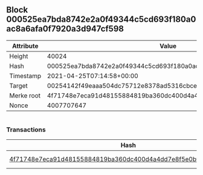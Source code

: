 ## Block 000525ea7bda8742e2a0f49344c5cd693f180a0ac8a6afa0f7920a3d947cf598

Attribute | Value
--- | ---
Height | 40024
Hash | 000525ea7bda8742e2a0f49344c5cd693f180a0ac8a6afa0f7920a3d947cf598
Timestamp | 2021-04-25T07:14:58+00:00
Target | 00254142f49eaaa504dc75712e8378ad5316cbcead634704b3734b6271167cc4
Merke root | 4f71748e7eca91d48155884819ba360dc400d4a4dd7e8f5e0bf02d86f870e668
Nonce | 4007707647

```

```

### Transactions

Hash | Amount
--- | ---
[4f71748e7eca91d48155884819ba360dc400d4a4dd7e8f5e0bf02d86f870e668](4f71748e7eca91d48155884819ba360dc400d4a4dd7e8f5e0bf02d86f870e668.md) | 10.00000000 SKEPTI 
